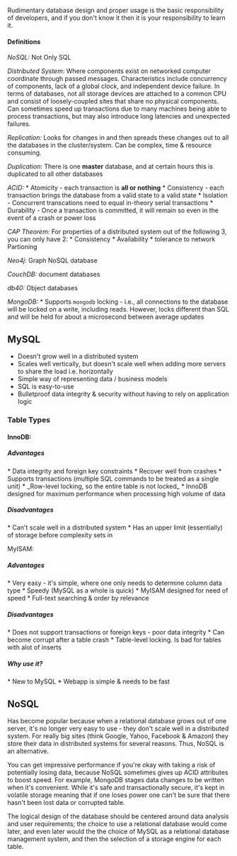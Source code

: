 Rudimentary database design and proper usage is the basic responsibility of developers, and if you don't know it then it is your responsibility to learn it.

<h4>Definitions</h4>

_NoSQL:_ Not Only SQL

_Distributed System:_ Where components exist on networked computer coordinate through passed messages. Characteristics include concurrency of components, lack of a global clock, and independent device failure. In terms of databases, not all storage devices are attached to a common CPU and consist of loosely-coupled sites that share no physical components. Can sometimes speed up transactions due to many machines being able to process transactions, but may also introduce long latencies and unexpected failures.

_Replication:_ Looks for changes in and then spreads these changes out to all the databases in the cluster/system. Can be complex, time & resource consuming.

_Duplication:_ There is one __master__ database, and at certain hours this is duplicated to all other databases

_ACID:_
	* Atomicity - each transaction is __all or nothing__
	* Consistency - each transaction brings the database from a valid state to a valid state
	* Isolation - Concurrent transcations need to equal in-theory serial transactions
	* Durability - Once a transaction is committed, it will remain so even in the event of a crash or power loss

_CAP Theorem:_
	For properties of a distributed system out of the following 3, you can only have 2:
		* Consistency
		* Availability
		* tolerance to network Partioning

_Neo4j_: Graph NoSQL database

_CouchDB:_ document databases

_db40:_ Object databases

_MongoDB:_
	* Supports `mongodb` locking - i.e., all connections to the database will be locked on a write, including reads. However, locks different than SQL and will be held for about a microsecond between average updates



## MySQL ##

* Doesn't grow well in a distributed system 
* Scales well vertically, but doesn't scale well when adding more servers to share the load i.e. horizontally
* Simple way of representing data / business models
* SQL is easy-to-use 
* Bulletproof data integrity & security without having to rely on application logic

<h3> Table Types </h3>

<h4>InnoDB:<h4>

<h5>Advantages</h5>
	* Data integrity and foreign key constraints
	* Recover well from crashes
	* Supports transactions (multiple SQL commands to be treated as a single unit)
	* _Row-level locking, so the entire table is not locked_
	* InnoDB designed for maximum performance when processing high volume of data

<h5>Disadvantages</h5>
	* Can't scale well in a distributed system
	* Has an upper limit (essentially) of storage before complexity sets in
	


MyISAM:

<h5>Advantages</h5>
	* Very easy - it's simple, where one only needs to determine column data type
	* Speedy (MySQL as a whole is quick)
	* MyISAM designed for need of speed
	* Full-text searching & order by relevance

<h5>Disadvantages</h5>
	* Does not support transactions or foreign keys - poor data integrity
	* Can become corrupt after a table crash
	* Table-level locking. Is bad for tables with alot of inserts 

<h5>Why use it?</h5>
	* New to MySQL
	* Webapp is simple & needs to be fast

## NoSQL ##

Has become popular because when a relational database grows out of one server, it's no longer very easy to use - they don't scale well in a distributed system. For really big sites (think Google, Yahoo, Facebook & Amazon) they store their data in distributed systems for several reasons. Thus, NoSQL is an alternative.

You can get impressive performance if you're okay with taking a risk of potentially losing data, because NoSQL sometimes gives up ACID attributes to boost speed. For example, MongoDB stages data changes to be written when it's convenient. While it's safe and transactionally secure, it's kept in volatile storage meaning that if one loses power one can't be sure that there hasn't been lost data or corrupted table. 



The logical design of the database should be centered around data analysis and user requirements; the choice to use a relational database would come later, and even later would the the choice of MySQL as a relational database management system, and then the selection of a storage engine for each table.